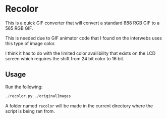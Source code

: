 # Recolor

This is a quick GIF converter that will convert a standard 888 RGB GIF to a 565 RGB GIF.

This is needed due to GIF animator code that I found on the interwebs uses this type of image color.

I think it has to do with the limited color availibility that exists on the LCD screen which requires the shift from 24 bit color to 16 bit.




## Usage

Run the following:

```python
./recolor.py ./originalImages
```

A folder named `recolor` will be made in the current directory where the script is being ran from.